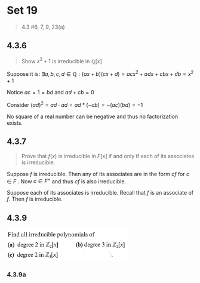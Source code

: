 # Set 19
> 4.3 #6, 7, 9, 23(a)

## 4.3.6

> Show $x^2+1$ is irreducible in $\mathbb{Q}[x]$

Suppose it is: $\exists a,b,c,d \in \mathbb{Q}: (ax+b)(cx+d)=acx^2+adx + cbx +db = x^2+1$

Notice $ac = 1 = bd$ and $ad+cb=0$

Consider $(ad)^2 = ad\cdot ad = ad * (-cb) = -(ac)(bd)=-1$

No square of a real number can be negative and thus no factorization exists.

## 4.3.7

> Prove that $f(x)$ is irreducible in $F[x]$ if and only if each of its associates is irreducible.

Suppose $f$ is irreducible. Then any of its associates are in the form $cf$ for $c \in F$ . Now $c \in F^{\times}$ and thus  $cf$ is also irreducible.

Suppose each of its associates is irreducible. Recall that $f$ is an associate of $f$. Then $f$ is irreducible.

## 4.3.9
![3.4.9](../Problems/3.4.9.png)

### 4.3.9a

